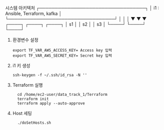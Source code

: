 시스템 아키텍처
  ┌──────────────────────────────────┐
  │ i1 : Ansible, Terraform, kafka   │
  └──────────────────────────────────┘
           │       │       │
           ▼       ▼       ▼
        ┌────┐  ┌────┐  ┌────┐
        │ s1 │  │ s2 │  │ s3 │
        └────┘  └────┘  └────┘



1. 환경변수 설정
   ```
   export TF_VAR_AWS_ACCESS_KEY= Access key 입력 
   export TF_VAR_AWS_SECRET_KEY= Secret key 입력
   ```
2. i1 키 생성
   ```
   ssh-keygen -f ~/.ssh/id_rsa -N ''
   ```
3. Terraform 실행
   ```
     cd /home/ec2-user/data_track_1/Terraform
     terraform init
     terraform apply --auto-approve
   ```


4. Host 세팅
   ```
     ./doSetHosts.sh
   ```
